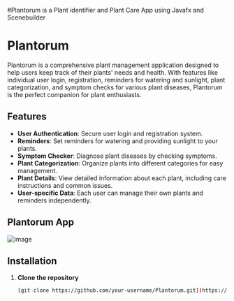 
#Plantorum is a Plant identifier and Plant Care App using Javafx and Scenebuilder

# Plantorum

Plantorum is a comprehensive plant management application designed to help users keep track of their plants' needs and health. With features like individual user login, registration, reminders for watering and sunlight, plant categorization, and symptom checks for various plant diseases, Plantorum is the perfect companion for plant enthusiasts.

## Features

- **User Authentication**: Secure user login and registration system.
- **Reminders**: Set reminders for watering and providing sunlight to your plants.
- **Symptom Checker**: Diagnose plant diseases by checking symptoms.
- **Plant Categorization**: Organize plants into different categories for easy management.
- **Plant Details**: View detailed information about each plant, including care instructions and common issues.
- **User-specific Data**: Each user can manage their own plants and reminders independently.

## Plantorum App

![image](https://github.com/Meftahul-Anu13/Plantorum_App_JavaProject/assets/140718008/ca564057-b292-4a7e-848e-b183b2a0bd92)

## Installation

1. **Clone the repository**
   ```bash
   [git clone https://github.com/your-username/Plantorum.git](https://github.com/Meftahul-Anu13/Plantorum_App_JavaProject.git)
